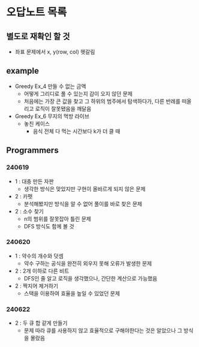 # 오답노트 목록

## 별도로 재확인 할 것
- 좌표 문제에서 x, y(row, col) 헷갈림

## example
- Greedy Ex_4 만들 수 없는 금액
    - 어떻게 그리디로 풀 수 있는지 감이 오지 않던 문제
    - 처음에는 가장 큰 값을 찾고 그 하위의 범주에서 탐색하다가, 다른 반례를 떠올리고 로직이 잘못됐음을 깨달음
- Greedy Ex_6 무지의 먹방 라이브
    - 놓친 케이스
        - 음식 전체 다 먹는 시간보다 k가 더 클 때


## Programmers

### 240619
- 1 : 대충 만든 자판
    - 생각한 방식은 맞았지만 구현이 올바르게 되지 않은 문제
- 2 : 카펫
    - 분석해봤지만 방식을 알 수 없어 풀이를 바로 찾은 문제
- 2 : 소수 찾기
    - n의 범위를 잘못잡아 틀린 문제
    - DFS 방식도 함께 볼 것

### 240620
- 1 : 약수의 개수와 덧셈
    - 약수 구하는 공식을 완전히 외우지 못해 오류가 발생한 문제
- 2 : 2개 이하로 다른 비트
    - DFS인 줄 알고 로직을 생각했으나, 간단한 계산으로 가능했음
- 2 : 짝지어 제거하기
    - 스택을 이용하여 효율을 높일 수 있었던 문제

### 240622
- 2 : 두 큐 합 같게 만들기
    - 문제 따라 큐를 사용하지 않고 효율적으로 구해야한다는 것은 알았으나 그 방식을 몰랐음